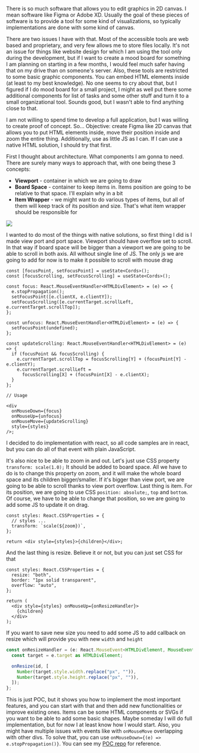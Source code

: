 There is so much software that allows you to edit graphics in 2D canvas. I mean software like Figma or Adobe XD. Usually the goal of these pieces of software is to provide a tool for some kind of visualizations, so typically implementations are done with some kind of canvas.

There are two issues I have with that. Most of the accessible tools are web based and proprietary, and very few allows me to store files locally. It's not an issue for things like website design for which I am using the tool only during the development, but if I want to create a mood board for something I am planning on starting in a few months, I would feel much safer having that on my drive than on someone's server. Also, these tools are restricted to some basic graphic components. You can embed HTML elements inside (at least to my best knowledge). No one seems to cry about that, but I figured if I do mood board for a small project, I might as well put there some additional components for list of tasks and some other stuff and turn it to a small organizational tool. Sounds good, but I wasn't able to find anything close to that.

I am not willing to spend time to develop a full application, but I was willing to create proof of concept. So... Objective: create Figma like 2D canvas that allows you to put HTML elements inside, move their position inside and zoom the entire thing. Additionally, use as little JS as I can. If I can use a native HTML solution, I should try that first.

First I thought about architecture. What components I am gonna to need. There are surely many ways to approach that, with one being these 3 concepts:

- **Viewport** - container in which we are going to draw
- **Board Space** - container to keep items in. Items position are going to be relative to that space. I'll explain why in a bit
- **Item Wrapper** - we might want to do various types of items, but all of them will keep track of its position and size. That's what item wrapper should be responsible for

<img src="https://cms.filipizydorczyk.pl/api/v1/media/react-board.gif">

I wanted to do most of the things with native solutions, so first thing I did is I made view port and port space. Viewport should have overflow set to scroll. In that way if board space will be bigger than a viewport we are going to be able to scroll in both axis. All without single line of JS. The only js we are going to add for now is to make it possible to scroll with mouse drag

```tsx
const [focusPoint, setFocusPoint] = useState<Cords>();
const [focusScrolling, setFocusScrolling] = useState<Cords>();

const focus: React.MouseEventHandler<HTMLDivElement> = (e) => {
  e.stopPropagation();
  setFocusPoint([e.clientX, e.clientY]);
  setFocusScrolling([e.currentTarget.scrollLeft, e.currentTarget.scrollTop]);
};

const unfocus: React.MouseEventHandler<HTMLDivElement> = (e) => {
  setFocusPoint(undefined);
};

const updateScrolling: React.MouseEventHandler<HTMLDivElement> = (e) => {
  if (focusPoint && focusScrolling) {
    e.currentTarget.scrollTop = focusScrolling[Y] + (focusPoint[Y] - e.clientY);
    e.currentTarget.scrollLeft =
      focusScrolling[X] + (focusPoint[X] - e.clientX);
  }
};

// Usage

<div
  onMouseDown={focus}
  onMouseUp={unfocus}
  onMouseMove={updateScrolling}
  style={styles}
/>;
```

I decided to do implementation with react, so all code samples are in react, but you can do all of that event with plain JavaScript.

It's also nice to be able to zoom in and out. Let's just use CSS property `transform: scale(1.0);` It should be added to board space. All we have to do is to change this property on zoom, and it will make the whole board space and its children bigger/smaller. If it's bigger than view port, we are going to be able to scroll thanks to view port overflow.
Last thing is item. For its position, we are going to use CSS `position: absolute;`, `top` and `bottom`. Of course, we have to be able to change that position, so we are going to add some JS to update it on drag.

```tsx
const styles: React.CSSProperties = {
  // styles ...
  transform: `scale(${zoom})`,
};

return <div style={styles}>{children}</div>;
```

And the last thing is resize. Believe it or not, but you can just set CSS for that

```tsx
const styles: React.CSSProperties = {
  resize: "both",
  border: "1px solid transparent",
  overflow: "auto",
};

return (
  <div style={styles} onMouseUp={onResizeHandler}>
    {children}
  </div>
);
```

If you want to save new size you need to add some JS to add callback on resize which will provide you with new `width` and `height`

```ts
const onResizeHandler = (e: React.MouseEvent<HTMLDivElement, MouseEvent>) => {
  const target = e.target as HTMLDivElement;

  onResize(id, [
    Number(target.style.width.replace("px", "")),
    Number(target.style.height.replace("px", "")),
  ]);
};
```

This is just POC, but it shows you how to implement the most important features, and you can start with that and then add new functionalities or improve existing ones. Items can be some HTML components or SVGs if you want to be able to add some basic shapes. Maybe someday I will do full implementation, but for now I at least know how I would start. Also, you might have multiple issues with events like with `onMouseMove` overlapping with other divs. To solve that, you can use `onMouseDown={(e) => e.stopPropagation()}`. You can see my [POC repo](https://github.com/filipizydorczyk/react-html-white-board/tree/master) for reference.
